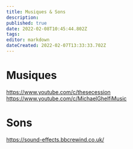 ```yaml
---
title: Musiques & Sons
description: 
published: true
date: 2022-02-08T10:45:44.802Z
tags: 
editor: markdown
dateCreated: 2022-02-07T13:33:33.702Z
---
```


# Musiques
https://www.youtube.com/c/thesecession
https://www.youtube.com/c/MichaelGhelfiMusic

# Sons
https://sound-effects.bbcrewind.co.uk/